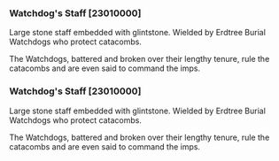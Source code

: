 ### Watchdog's Staff [23010000]

Large stone staff embedded with glintstone. Wielded by Erdtree Burial Watchdogs who protect catacombs.

The Watchdogs, battered and broken over their lengthy tenure, rule the catacombs and are even said to command the imps.### Watchdog's Staff [23010000]

Large stone staff embedded with glintstone. Wielded by Erdtree Burial Watchdogs who protect catacombs.

The Watchdogs, battered and broken over their lengthy tenure, rule the catacombs and are even said to command the imps.